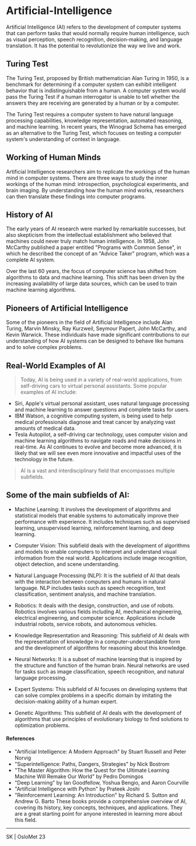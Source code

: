# Artificial-Intelligence

Artificial Intelligence (AI) refers to the development of computer systems that can perform tasks that would normally require human intelligence, such as visual perception, speech recognition, decision-making, and language translation. It has the potential to revolutionize the way we live and work.

## Turing Test
The Turing Test, proposed by British mathematician Alan Turing in 1950, is a benchmark for determining if a computer system can exhibit intelligent behavior that is indistinguishable from a human. A computer system would pass the Turing Test if a human interrogator is unable to tell whether the answers they are receiving are generated by a human or by a computer.

The Turing Test requires a computer system to have natural language processing capabilities, knowledge representation, automated reasoning, and machine learning. In recent years, the Winograd Schema has emerged as an alternative to the Turing Test, which focuses on testing a computer system's understanding of context in language.

## Working of Human Minds
Artificial Intelligence researchers aim to replicate the workings of the human mind in computer systems. There are three ways to study the inner workings of the human mind: introspection, psychological experiments, and brain imaging. By understanding how the human mind works, researchers can then translate these findings into computer programs.

## History of AI
The early years of AI research were marked by remarkable successes, but also skepticism from the intellectual establishment who believed that machines could never truly match human intelligence. In 1958, John McCarthy published a paper entitled "Programs with Common Sense", in which he described the concept of an "Advice Taker" program, which was a complete AI system.

Over the last 60 years, the focus of computer science has shifted from algorithms to data and machine learning. This shift has been driven by the increasing availability of large data sources, which can be used to train machine learning algorithms.

## Pioneers of Artificial Intelligence
Some of the pioneers in the field of Artificial Intelligence include Alan Turing, Marvin Minsky, Ray Kurzweil, Seymour Papert, John McCarthy, and Kevin Warwick. These individuals have made significant contributions to our understanding of how AI systems can be designed to behave like humans and to solve complex problems.

## Real-World Examples of AI
> Today, AI is being used in a variety of real-world applications, from self-driving cars to virtual personal assistants. Some popular examples of AI include:
* Siri, Apple's virtual personal assistant, uses natural language processing and machine learning to answer questions and complete tasks for users.
* IBM Watson, a cognitive computing system, is being used to help medical professionals diagnose and treat cancer by analyzing vast amounts of medical data.
* Tesla Autopilot, a self-driving car technology, uses computer vision and machine learning algorithms to navigate roads and make decisions in real-time.
As AI continues to evolve and become more advanced, it is likely that we will see even more innovative and impactful uses of the technology in the future.

> AI is a vast and interdisciplinary field that encompasses multiple subfields. 

## Some of the main subfields of AI:

* Machine Learning: It involves the development of algorithms and statistical models that enable systems to automatically improve their performance with experience. It includes techniques such as supervised learning, unsupervised learning, reinforcement learning, and deep learning.

* Computer Vision: This subfield deals with the development of algorithms and models to enable computers to interpret and understand visual information from the real world. Applications include image recognition, object detection, and scene understanding.

* Natural Language Processing (NLP): It is the subfield of AI that deals with the interaction between computers and humans in natural language. NLP includes tasks such as speech recognition, text classification, sentiment analysis, and machine translation.

* Robotics: It deals with the design, construction, and use of robots. Robotics involves various fields including AI, mechanical engineering, electrical engineering, and computer science. Applications include industrial robots, service robots, and autonomous vehicles.

* Knowledge Representation and Reasoning: This subfield of AI deals with the representation of knowledge in a computer-understandable form and the development of algorithms for reasoning about this knowledge.

* Neural Networks: It is a subset of machine learning that is inspired by the structure and function of the human brain. Neural networks are used for tasks such as image classification, speech recognition, and natural language processing.

* Expert Systems: This subfield of AI focuses on developing systems that can solve complex problems in a specific domain by imitating the decision-making ability of a human expert.

* Genetic Algorithms: This subfield of AI deals with the development of algorithms that use principles of evolutionary biology to find solutions to optimization problems.

#### References

- "Artificial Intelligence: A Modern Approach" by Stuart Russell and Peter Norvig
- "Superintelligence: Paths, Dangers, Strategies" by Nick Bostrom
- "The Master Algorithm: How the Quest for the Ultimate Learning Machine Will Remake Our World" by Pedro Domingos
- "Deep Learning" by Ian Goodfellow, Yoshua Bengio, and Aaron Courville
- "Artificial Intelligence with Python" by Prateek Joshi
- "Reinforcement Learning: An Introduction" by Richard S. Sutton and Andrew G. Barto
These books provide a comprehensive overview of AI, covering its history, key concepts, techniques, and applications. They are a great starting point for anyone interested in learning more about this field.

---

SK | OsloMet 23

